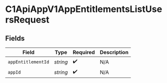 # C1ApiAppV1AppEntitlementsListUsersRequest


## Fields

| Field              | Type               | Required           | Description        |
| ------------------ | ------------------ | ------------------ | ------------------ |
| `appEntitlementId` | *string*           | :heavy_check_mark: | N/A                |
| `appId`            | *string*           | :heavy_check_mark: | N/A                |